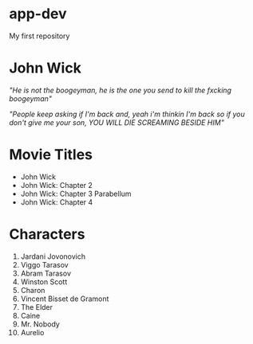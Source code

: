 # app-dev
My first repository
# John Wick  
*"He is not the boogeyman, he is the one you send to kill the fxcking boogeyman"*


*"People keep asking if I'm back and, yeah i'm thinkin I'm back so if you don't give me your son, YOU WILL DIE SCREAMING BESIDE HIM"*

# Movie Titles
- John Wick
- John Wick: Chapter 2
- John Wick: Chapter 3 Parabellum
- John Wick: Chapter 4


# Characters
1. Jardani Jovonovich
2. Viggo Tarasov
3. Abram Tarasov
4. Winston Scott
5. Charon
6. Vincent Bisset de Gramont
7. The Elder
8. Caine
9. Mr. Nobody
10. Aurelio

  
